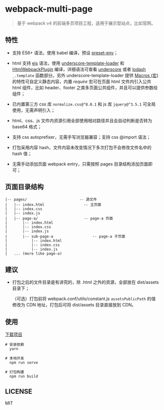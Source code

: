 # webpack-multi-page

> 基于 webpack v4 的前端多页项目工程，适用于展示型站点，比如官网。

## 特性

- 支持 ES6+ 语法，使用 babel 编译，预设 [preset-env](https://babeljs.io/docs/plugins/preset-env/)；

- html 支持 [ejs](http://ejs.co/) 语法，使用 [underscore-template-loader](https://github.com/emaphp/underscore-template-loader) 和 [HtmlWebpackPlugin](https://github.com/jantimon/html-webpack-plugin) 编译，详细语法可查看 [underscore](http://underscorejs.org/#template) 或者 [lodash](https://lodash.com/docs/4.17.4#template) `_.template` 函数部分。另外 underscore-template-loader 提供 [Macros (宏)](https://github.com/emaphp/underscore-template-loader#macros) 的特性可自定义静态内容，内置 _require_ 宏可在页面 html 文件内引入公共 html 组件，比如 header、footer 之类多页面公共组件，并且可以提供参数给组件；

- 已内置第三方 css 库 `normalize.css@^8.0.1` 和 js 库 `jquery@^3.5.1` 可全局使用，无需声明引入；

- html、css、js 文件内资源引用全部使用相对路径并且会自动判断是否转为 base64 格式；

- 支持 css autoprefixer，无需手写浏览器兼容；支持 css @import 语法；

- 打包采用内容 hash，文件内容未改变情况下多次打包不会修改文件名中的 hash 值；

- 无需手动添加页面 webpack entry，只需按照 pages 目录结构添加页面即可；

## 页面目录结构

```
|-- pages/                        -- 源文件
|   |-- index.html                  -- 主页面
|   |-- index.css
|   |-- index.js
|   |-- page-a/                     -- page-a 页面
|       |-- index.html
|       |-- index.css
|       |-- index.js
|       |-- sub-page-a                  -- page-a 子页面
|           |-- index.html
|           |-- index.css
|           |-- index.js
|   ... (more like page-a)
```

## 建议

- 打包之后的文件目录是有讲究的，除 .html 之外的资源，全部放在 dist/assets 目录下；

  （可选）打包前将 webpack.conf/utils/constant.js `assetsPublicPath` 的值修改为 CDN 地址，打包后可将 dist/assets 目录直接放到 CDN。

## 使用

[下载项目](https://codeload.github.com/znlbwo/webpack-multi-page/zip/master)

```
# 安装依赖
  yarn

# 本地开发
  npm run serve

# 打包构建
  npm run build
```

## LICENSE

MIT
